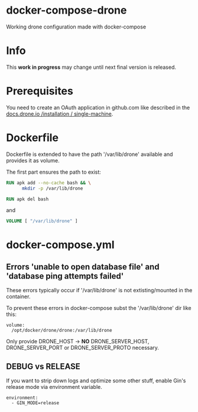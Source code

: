 # docker-compose-drone
Working drone configuration made with docker-compose

# Info
This **work in progress** may change until next final version is released.

# Prerequisites

You need to create an OAuth application in github.com like described in the [docs.drone.io /installation / single-machine](https://docs.drone.io/installation/github/single-machine/).

# Dockerfile

Dockerfile is extended to have the path '/var/lib/drone' available and provides it as volume.

The first part ensures the path to exist:

```Dockerfile
RUN apk add --no-cache bash && \
      mkdir -p /var/lib/drone

RUN apk del bash
```
and

```Dockerfile
VOLUME [ "/var/lib/drone" ]
```

# docker-compose.yml

## Errors 'unable to open database file' and 'database ping attempts failed'
These errors typically occur if '/var/lib/drone' is not extisting/mounted in the container.

To prevent these errors in docker-compose subst the '/var/lib/drone' dir like this:

```docker-compose
volume:
  /opt/docker/drone/drone:/var/lib/drone
```

Only provide DRONE_HOST -> **NO** DRONE_SERVER_HOST, DRONE_SERVER_PORT or DRONE_SERVER_PROTO necessary.

## DEBUG vs RELEASE

If you want to strip down logs and optimize some other stuff, enable Gin's release mode via environment variable.

```docker-compose
environment:
  - GIN_MODE=release
```  
